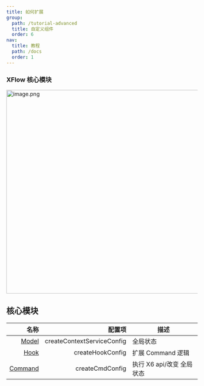 ```yaml
---
title: 如何扩展
group:
  path: /tutorial-advanced
  title: 自定义组件
  order: 6
nav:
  title: 教程
  path: /docs
  order: 1
---
```


### XFlow 核心模块

<img loading="lazy" class="ne-image ne-image-preview" src="https://intranetproxy.alipay.com/skylark/lark/0/2021/png/27869/1631779236425-7c9cb2c8-080d-4f27-80fb-b390e3ebdac3.png?x-oss-process=image%2Fresize%2Cw_1072%2Climit_0" alt="image.png" title="image.png" width="536">

## 核心模块

|                                       名称 |                     配置项 | 描述                       |
| -----------------------------------------: | -------------------------: | -------------------------- |
|     [Model](/docs/tutorial-advanced/model) | createContextServiceConfig | 全局状态                   |
|       [Hook](/docs/tutorial-advanced/hook) |           createHookConfig | 扩展 Command 逻辑          |
| [Command](/docs/tutorial-advanced/command) |            createCmdConfig | 执行 X6 api/改变 全局 状态 |
